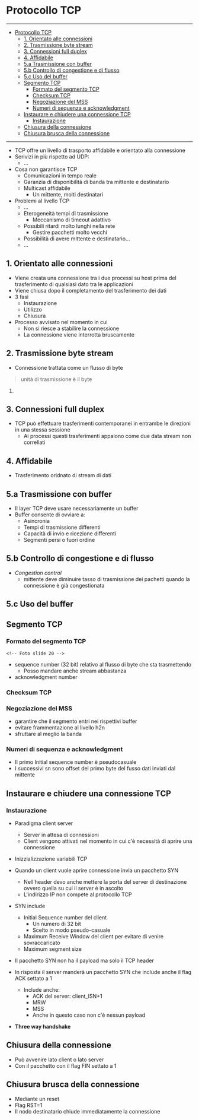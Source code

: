 # Protocollo TCP

--- 

- [Protocollo TCP](#protocollo-tcp)
  - [1. Orientato alle connessioni](#1-orientato-alle-connessioni)
  - [2. Trasmissione byte stream](#2-trasmissione-byte-stream)
  - [3. Connessioni full duplex](#3-connessioni-full-duplex)
  - [4. Affidabile](#4-affidabile)
  - [5.a Trasmissione con buffer](#5a-trasmissione-con-buffer)
  - [5.b Controllo di congestione e di flusso](#5b-controllo-di-congestione-e-di-flusso)
  - [5.c Uso del buffer](#5c-uso-del-buffer)
  - [Segmento TCP](#segmento-tcp)
    - [Formato del segmento TCP](#formato-del-segmento-tcp)
    - [Checksum TCP](#checksum-tcp)
    - [Negoziazione del MSS](#negoziazione-del-mss)
    - [Numeri di sequenza e acknowledgment](#numeri-di-sequenza-e-acknowledgment)
  - [Instaurare e chiudere una connessione TCP](#instaurare-e-chiudere-una-connessione-tcp)
    - [Instaurazione](#instaurazione)
  - [Chiusura della connessione](#chiusura-della-connessione)
  - [Chiusura brusca della connessione](#chiusura-brusca-della-connessione)

---

- TCP offre un livello di trasporto affidabile e orientato alla connessione
- Serivizi in più rispetto ad UDP:
  - ...
- Cosa non garantisce TCP
  - Comunicazioni in tempo reale
  - Garanzia di disponibilità di banda tra mittente e destinatario
  - Multicast affidabile
    - Un mittente, molti destinatari
- Problemi al livello TCP
  - ...
  - Eterogeneità tempi di trasmissione
    - Meccanismo di timeout adattivo
  - Possibili ritardi molto lunghi nella rete
    - Gestire pacchetti molto vecchi
  - Possibilità di avere mittente e destinatario...
  - ...

## 1. Orientato alle connessioni

- Viene creata una connessione tra i due processi su host prima del trasferimento di qualsiasi dato tra le applicazioni
- Viene chiusa dopo il completamento del trasferimento dei dati
- 3 fasi
  - Instaurazione
  - Utilizzo
  - Chiusura
- Processo avvisato nel momento in cui
  - Non si riesce a stabilire la connessione
  - La connessione viene interrotta bruscamente

## 2. Trasmissione byte stream

- Connessione trattata come un flusso di byte

> unità di trasmissione è il byte

1.

## 3. Connessioni full duplex

- TCP può effettuare trasferimenti contemporanei in entrambe le direzioni in
  una stessa sessione
  - Ai processi questi trasferimenti appaiono come due data stream non
    correllati

<!-- Guarda jamboard 23-11-2020 -->

## 4. Affidabile

- Trasferimento oridnato di stream di dati

## 5.a Trasmissione con buffer

- Il layer TCP deve usare necessariamente un buffer
- Buffer consente di ovviare a:
  - Asincronia
  - Tempi di trasmissione differenti
  - Capacità di invio e ricezione differenti
  - Segmenti persi o fuori ordine

## 5.b Controllo di congestione e di flusso

- _Congestion control_
  - mittente deve diminuire tasso di trasmissione dei pachetti quando la
  connessione è già congestionata

## 5.c Uso del buffer

<!-- rivedere lezioni -->

## Segmento TCP

### Formato del segmento TCP
    <!-- Foto slide 20 -->

- sequence number (32 bit) relativo al flusso di byte che sta trasmettendo
  - Posso mandare anche stream abbastanza
- acknowledgment number

### Checksum TCP

### Negoziazione del MSS

- garantire che il segmento entri nei rispettivi buffer
- evitare frammentazione al livello h2n
- sfruttare al meglio la banda

### Numeri di sequenza e acknowledgment

- Il primo Initial sequence number è pseudocasuale
- I successivi sn sono offset del primo byte del fusso dati inviati dal
  mittente

## Instaurare e chiudere una connessione TCP

### Instaurazione

- Paradigma client server
  - Server in attesa di connessioni
  - Client vengono attivati nel momento in cui c'è necessità di aprire una
  connessione
- Inizzializzazione variabili TCP

- Quando un client vuole aprire connessione invia un pacchetto SYN
  - Nell'header devo anche mettere la porta del server di destinazione
  ovvero quella su cui il server è in ascolto
  - L'indirizzo IP non compete al protocollo TCP

- SYN include
  - Initial Sequence number del client
    - Un numero di 32 bit
    - Scelto in modo pseudo-casuale
  - Maximum Receive Window del client per evitare di venire sovraccaricato
  - Maximum segment size
- Il pacchetto SYN non ha il payload ma solo il TCP header
- In risposta il server manderà un pacchetto SYN che include anche il flag
  ACK settato a 1
  - Include anche:
    - ACK del server: client_ISN+1
    - MRW
    - MSS
    - Anche in questo caso non c'è nessun payload
- __Three way handshake__

## Chiusura della connessione

- Può avvenire lato client o lato server
- Con il pacchetto con il flag FIN settato a 1

## Chiusura brusca della connessione

- Mediante un reset
- Flag RST=1
- Il nodo destinatario chiude immediatamente la connessione

